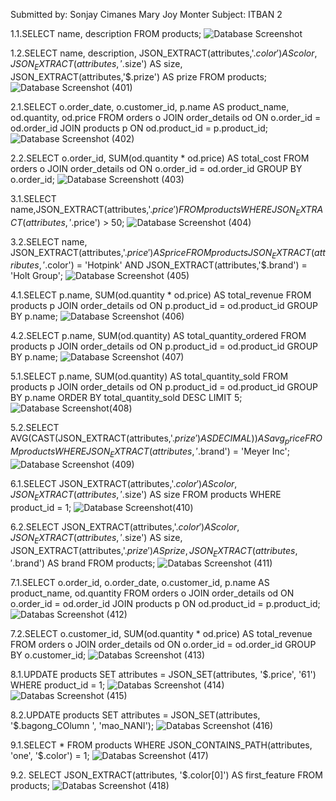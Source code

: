 Submitted by:
  Sonjay Cimanes
  Mary Joy Monter
Subject: 
  ITBAN 2

1.1.SELECT name, description FROM products;
![Database Screenshot](https://github.com/Ryljoy2023/MySQL-ACTIVITY1/blob/b04d2612ebe76e208b54deaf49941b92cec0ab86/1.JPG)

1.2.SELECT name, description, JSON_EXTRACT(attributes,'$.color') AS color, JSON_EXTRACT(attributes,'$.size') AS size, JSON_EXTRACT(attributes,'$.prize') AS prize FROM products;
![Database Screenshot (401)](https://github.com/Ryljoy2023/MySQL-ACTIVITY1/blob/b04d2612ebe76e208b54deaf49941b92cec0ab86/1.2.JPG)

2.1.SELECT o.order_date, o.customer_id, p.name AS product_name, od.quantity, od.price FROM orders o JOIN order_details od ON o.order_id = od.order_id JOIN products p ON od.product_id = p.product_id;
![Database Screenshot (402)](https://github.com/Ryljoy2023/MySQL-ACTIVITY1/blob/b04d2612ebe76e208b54deaf49941b92cec0ab86/2.JPG)

2.2.SELECT o.order_id, SUM(od.quantity * od.price) AS total_cost FROM orders o JOIN order_details od ON o.order_id = od.order_id GROUP BY o.order_id;
![Database Screenshott (403)](https://github.com/Ryljoy2023/MySQL-ACTIVITY1/blob/3dab5f2a7453cdaaaaea85c45923ed908d0acc27/2.1.JPG)

3.1.SELECT name,JSON_EXTRACT(attributes,'$.price') FROM products WHERE JSON_EXTRACT(attributes,'$.price') > 50;
![Database Screenshot (404)](https://github.com/Ryljoy2023/MySQL-ACTIVITY1/blob/3dab5f2a7453cdaaaaea85c45923ed908d0acc27/3.1CORRECT.JPG)

3.2.SELECT name, JSON_EXTRACT(attributes,'$.price') AS price FROM products JSON_EXTRACT(attributes,'$.color') = 'Hotpink' AND JSON_EXTRACT(attributes,'$.brand') = 'Holt Group';
![Database Screenshot (405)](https://github.com/Ryljoy2023/MySQL-ACTIVITY1/blob/3dab5f2a7453cdaaaaea85c45923ed908d0acc27/3.2.JPG)

4.1.SELECT p.name, SUM(od.quantity * od.price) AS total_revenue FROM products p JOIN order_details od ON p.product_id = od.product_id GROUP BY p.name;
![Database Screenshot (406)](https://github.com/Ryljoy2023/MySQL-ACTIVITY1/blob/3dab5f2a7453cdaaaaea85c45923ed908d0acc27/4.JPG)

4.2.SELECT p.name, SUM(od.quantity) AS total_quantity_ordered FROM products p JOIN order_details od ON p.product_id = od.product_id GROUP BY p.name;
![Database Screenshot (407)](https://github.com/Ryljoy2023/MySQL-ACTIVITY1/blob/3dab5f2a7453cdaaaaea85c45923ed908d0acc27/4.1.JPG)

5.1.SELECT p.name, SUM(od.quantity) AS total_quantity_sold FROM products p JOIN order_details od ON p.product_id = od.product_id GROUP BY p.name ORDER BY total_quantity_sold DESC LIMIT 5;
![Database Screenshot(408)](https://github.com/Ryljoy2023/MySQL-ACTIVITY1/blob/3dab5f2a7453cdaaaaea85c45923ed908d0acc27/5.JPG)

5.2.SELECT AVG(CAST(JSON_EXTRACT(attributes,'$.prize') AS DECIMAL)) AS avg_price FROM products WHERE JSON_EXTRACT(attributes,'$.brand') = 'Meyer Inc';
![Database Screenshot (409)](https://github.com/Ryljoy2023/MySQL-ACTIVITY1/blob/3dab5f2a7453cdaaaaea85c45923ed908d0acc27/5.1.JPG)

6.1.SELECT JSON_EXTRACT(attributes,'$.color') AS color, JSON_EXTRACT(attributes,'$.size') AS size FROM products WHERE product_id = 1;
![Database Screenshot(410)](https://github.com/Ryljoy2023/MySQL-ACTIVITY1/blob/3dab5f2a7453cdaaaaea85c45923ed908d0acc27/6.JPG)

6.2.SELECT JSON_EXTRACT(attributes,'$.color') AS color, JSON_EXTRACT(attributes,'$.size') AS size, JSON_EXTRACT(attributes,'$.prize') AS prize, JSON_EXTRACT(attributes,'$.brand') AS brand FROM products;
![Databas Screenshot (411)](https://github.com/Ryljoy2023/MySQL-ACTIVITY1/blob/3dab5f2a7453cdaaaaea85c45923ed908d0acc27/6.1.JPG)

7.1.SELECT o.order_id, o.order_date, o.customer_id, p.name AS product_name, od.quantity FROM orders o JOIN order_details od ON o.order_id = od.order_id JOIN products p ON od.product_id = p.product_id;
![Databas Screenshot (412)](https://github.com/Ryljoy2023/MySQL-ACTIVITY1/blob/3dab5f2a7453cdaaaaea85c45923ed908d0acc27/7.JPG)

7.2.SELECT o.customer_id, SUM(od.quantity * od.price) AS total_revenue FROM orders o JOIN order_details od ON o.order_id = od.order_id GROUP BY o.customer_id;
![Databas Screenshot (413)](https://github.com/Ryljoy2023/MySQL-ACTIVITY1/blob/3dab5f2a7453cdaaaaea85c45923ed908d0acc27/7.1.JPG)

8.1.UPDATE products SET attributes = JSON_SET(attributes, '$.price', '61') WHERE product_id = 1;
![Databas Screenshot (414)](https://github.com/Ryljoy2023/MySQL-ACTIVITY1/blob/3dab5f2a7453cdaaaaea85c45923ed908d0acc27/8.JPG)
![Databas Screenshot (415)](https://github.com/Ryljoy2023/MySQL-ACTIVITY1/blob/3dab5f2a7453cdaaaaea85c45923ed908d0acc27/8continue.JPG)

8.2.UPDATE products SET attributes = JSON_SET(attributes, '$.bagong_COlumn ', 'mao_NANI');
![Databas Screenshot (416)](https://github.com/Ryljoy2023/MySQL-ACTIVITY1/blob/3dab5f2a7453cdaaaaea85c45923ed908d0acc27/8.2.JPG)

9.1.SELECT * FROM products WHERE JSON_CONTAINS_PATH(attributes, 'one', '$.color') = 1;
![Databas Screenshot (417)](https://github.com/Ryljoy2023/MySQL-ACTIVITY1/blob/3dab5f2a7453cdaaaaea85c45923ed908d0acc27/9.JPG)

9.2. SELECT JSON_EXTRACT(attributes, '$.color[0]') AS first_feature FROM products;
![Databas Screenshot (418)](https://github.com/Ryljoy2023/MySQL-ACTIVITY1/blob/3dab5f2a7453cdaaaaea85c45923ed908d0acc27/9.1.JPG)
